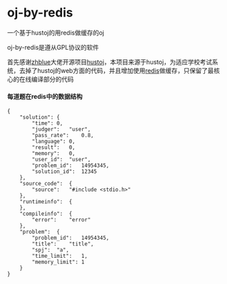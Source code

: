 # oj-by-redis
一个基于hustoj的用redis做缓存的oj

oj-by-redis是遵从GPL协议的软件

首先感谢<a href="https://github.com/zhblue">zhblue</a>大佬开源项目<a href="https://github.com/zhblue/hustoj">hustoj</a>，本项目来源于hustoj，为适应学校考试系统，去掉了hustoj的web方面的代码，并且增加使用<a href="https://github.com/antirez/redis">redis</a>做缓存，只保留了最核心的在线编译部分的代码

#### 每道题在redis中的数据结构
    {
    	"solution":	{
    		"time":	0,
    		"judger":	"user",
    		"pass_rate":	0.8,
    		"language":	0,
    		"result":	0,
    		"memory":	0,
    		"user_id":	"user",
    		"problem_id":	14954345,
    		"solution_id":	12345
    	},
    	"source_code":	{
    		"source":	"#include <stdio.h>"
    	},
    	"runtimeinfo":	{
    	},
    	"compileinfo":	{
    		"error":	"error"
    	},
    	"problem":	{
    		"problem_id":	14954345,
    		"title":	"title",
    		"spj":	"a",
    		"time_limit":	1,
    		"memory_limit":	1
    	}
    }
